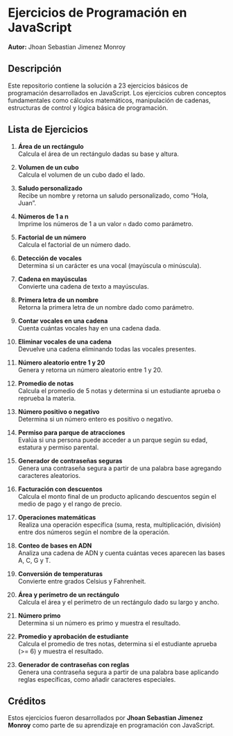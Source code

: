 # Ejercicios de Programación en JavaScript  

**Autor:** Jhoan Sebastian Jimenez Monroy  

## Descripción  
Este repositorio contiene la solución a 23 ejercicios básicos de programación desarrollados en JavaScript. Los ejercicios cubren conceptos fundamentales como cálculos matemáticos, manipulación de cadenas, estructuras de control y lógica básica de programación.  

## Lista de Ejercicios  

1. **Área de un rectángulo**  
   Calcula el área de un rectángulo dadas su base y altura.  

2. **Volumen de un cubo**  
   Calcula el volumen de un cubo dado el lado.  

3. **Saludo personalizado**  
   Recibe un nombre y retorna un saludo personalizado, como “Hola, Juan”.  

4. **Números de 1 a n**  
   Imprime los números de 1 a un valor `n` dado como parámetro.  

5. **Factorial de un número**  
   Calcula el factorial de un número dado.  

6. **Detección de vocales**  
   Determina si un carácter es una vocal (mayúscula o minúscula).  

7. **Cadena en mayúsculas**  
   Convierte una cadena de texto a mayúsculas.  

8. **Primera letra de un nombre**  
   Retorna la primera letra de un nombre dado como parámetro.  

9. **Contar vocales en una cadena**  
   Cuenta cuántas vocales hay en una cadena dada.  

10. **Eliminar vocales de una cadena**  
    Devuelve una cadena eliminando todas las vocales presentes.  

11. **Número aleatorio entre 1 y 20**  
    Genera y retorna un número aleatorio entre 1 y 20.  

12. **Promedio de notas**  
    Calcula el promedio de 5 notas y determina si un estudiante aprueba o reprueba la materia.  

13. **Número positivo o negativo**  
    Determina si un número entero es positivo o negativo.  

14. **Permiso para parque de atracciones**  
    Evalúa si una persona puede acceder a un parque según su edad, estatura y permiso parental.  

15. **Generador de contraseñas seguras**  
    Genera una contraseña segura a partir de una palabra base agregando caracteres aleatorios.  

16. **Facturación con descuentos**  
    Calcula el monto final de un producto aplicando descuentos según el medio de pago y el rango de precio.  

17. **Operaciones matemáticas**  
    Realiza una operación específica (suma, resta, multiplicación, división) entre dos números según el nombre de la operación.  

18. **Conteo de bases en ADN**  
    Analiza una cadena de ADN y cuenta cuántas veces aparecen las bases A, C, G y T.  

19. **Conversión de temperaturas**  
    Convierte entre grados Celsius y Fahrenheit.  

20. **Área y perímetro de un rectángulo**  
    Calcula el área y el perímetro de un rectángulo dado su largo y ancho.  

21. **Número primo**  
    Determina si un número es primo y muestra el resultado.  

22. **Promedio y aprobación de estudiante**  
    Calcula el promedio de tres notas, determina si el estudiante aprueba (>= 6) y muestra el resultado.  

23. **Generador de contraseñas con reglas**  
    Genera una contraseña segura a partir de una palabra base aplicando reglas específicas, como añadir caracteres especiales.  

## Créditos  
Estos ejercicios fueron desarrollados por **Jhoan Sebastian Jimenez Monroy** como parte de su aprendizaje en programación con JavaScript.  
